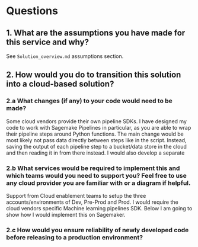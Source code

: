 # Questions

## 1. What are the assumptions you have made for this service and why?
See `Solution_overview.md` assumptions section.

## 2. How would you do to transition this solution into a cloud-based solution?
### 2.a What changes (if any) to your code would need to be made?
Some cloud vendors provide their own pipeline SDKs. I have designed my code to work with Sagemake Pipelines in particular, as you are able to wrap their pipeline steps around Python functions.
The main change would be most likely not pass data directly between steps like in the script. Instead, saving the output of each pipeline step to a bucket/data store in the cloud and then reading it in from there instead. 
I would also develop a separate
### 2.b What services would be required to implement this and which teams would you need to support you? Feel free to use any cloud provider you are familiar with or a diagram if helpful.
Support from Cloud enablement teams to setup the three accounts/environments of Dev, Pre-Prod and Prod. 
I would require the cloud vendors specific Machine learning pipelines SDK. Below I am going to show how I would implement this on Sagemaker.


### 2.c How would you ensure reliability of newly developed code before releasing to a production environment?